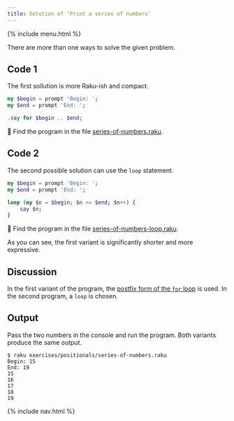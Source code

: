 ```yaml
---
title: Solution of ‘Print a series of numbers’
---
```


{% include menu.html %}

There are more than one ways to solve the given problem.

## Code 1

The first sollution is more Raku-ish and compact.

```raku
my $begin = prompt 'Begin: ';
my $end = prompt 'End: ';

.say for $begin .. $end;
```

🦋 Find the program in the file [series-of-numbers.raku](https://github.com/ash/raku-course/blob/master/exercises/positionals/series-of-numbers.raku).

## Code 2

The second possible solution can use the `loop` statement.

```raku
my $begin = prompt 'Begin: ';
my $end = prompt 'End: ';

loop (my $n = $begin; $n <= $end; $n++) {
    say $n;
}
```

🦋 Find the program in the file [series-of-numbers-loop.raku](https://github.com/ash/raku-course/blob/master/exercises/positionals/series-of-numbers-loop.raku).

As you can see, the first variant is significantly shorter and more expressive.

## Discussion

In the first variant of the program, the [postfix form of the `for` loop](/essentials/loops/postfix-for) is used. In the second program, a `loop` is chosen.

## Output

Pass the two numbers in the console and run the program. Both variants produce the same output.

```console
$ raku exercises/positionals/series-of-numbers.raku
Begin: 15
End: 19
15
16
17
18
19
```

{% include nav.html %}
